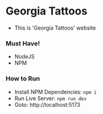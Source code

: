 # Georgia Tattoos

- This is 'Georgia Tattoos' website

### Must Have!

- NodeJS
- NPM

### How to Run

- Install NPM Dependencies: `npm i`
- Run Live Server: `npm run dev`
- Goto: http://localhost:5173
